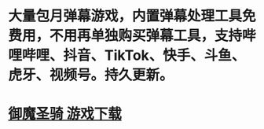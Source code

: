 # 大量包月弹幕游戏，内置弹幕处理工具免费用，不用再单独购买弹幕工具，支持哔哩哔哩、抖音、TikTok、快手、斗鱼、虎牙、视频号。持久更新。
# [御魔圣骑 游戏下载](https://github.com/dhrdzy/DanMuGame/releases/download/御魔圣骑/Game.zip)
